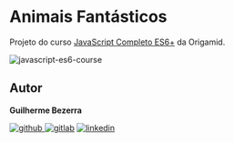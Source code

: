# Animais Fantásticos

Projeto do curso [JavaScript Completo ES6+](https://www.origamid.com/curso/javascript-completo-es6/ "Curso JavaScript Completo ES6+ da Origamid") da Origamid.

![javascript-es6-course](img/javascript-es6-course.gif)

## Autor

**Guilherme Bezerra**

[![github](http://ap.imagensbrasil.org/images/2018/12/10/github-logo-1.png) ](http://www.github.com/gbdsantos)
[![gitlab](http://ap.imagensbrasil.org/images/2018/12/10/gitlab-32.png)](https://gitlab.com/gbdsantos1)
[![linkedin](http://ap.imagensbrasil.org/images/2018/12/10/linkedin-1.png)](https://www.linkedin.com/in/gbdsantos/)